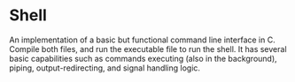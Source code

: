 # Shell
An implementation of a basic but functional command line interface in C.
Compile both files, and run the executable file to run the shell.
It has several basic capabilities such as commands executing (also in the background), piping, output-redirecting, and signal handling logic.
